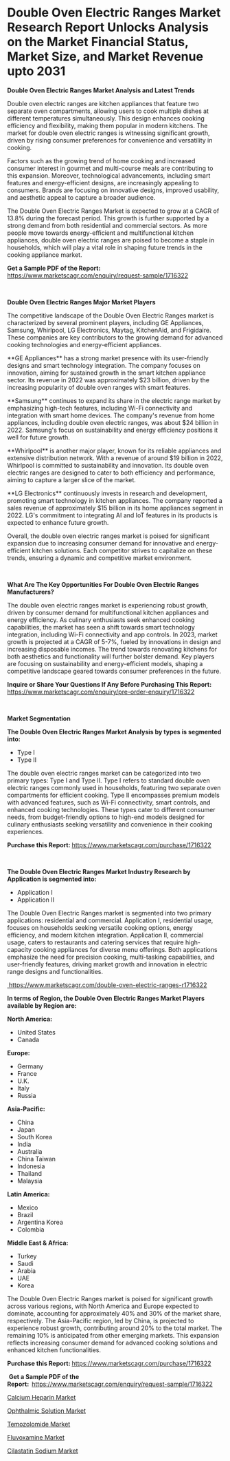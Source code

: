 <p><h1>Double Oven Electric Ranges Market Research Report Unlocks Analysis on the Market Financial Status, Market Size, and Market Revenue upto 2031</h1></p><p><strong>Double Oven Electric Ranges Market Analysis and Latest Trends</strong></p>
<p><p>Double oven electric ranges are kitchen appliances that feature two separate oven compartments, allowing users to cook multiple dishes at different temperatures simultaneously. This design enhances cooking efficiency and flexibility, making them popular in modern kitchens. The market for double oven electric ranges is witnessing significant growth, driven by rising consumer preferences for convenience and versatility in cooking. </p><p>Factors such as the growing trend of home cooking and increased consumer interest in gourmet and multi-course meals are contributing to this expansion. Moreover, technological advancements, including smart features and energy-efficient designs, are increasingly appealing to consumers. Brands are focusing on innovative designs, improved usability, and aesthetic appeal to capture a broader audience. </p><p>The Double Oven Electric Ranges Market is expected to grow at a CAGR of 13.8% during the forecast period. This growth is further supported by a strong demand from both residential and commercial sectors. As more people move towards energy-efficient and multifunctional kitchen appliances, double oven electric ranges are poised to become a staple in households, which will play a vital role in shaping future trends in the cooking appliance market.</p></p>
<p><strong>Get a Sample PDF of the Report:&nbsp;</strong> <a href="https://www.marketscagr.com/enquiry/request-sample/1716322?utm_campaign=1683&utm_medium=2&utm_source=Github&utm_content=ia&utm_term=23102024&utm_id=double-oven-electric-ranges">https://www.marketscagr.com/enquiry/request-sample/1716322</a></p>
<p>&nbsp;</p>
<p><strong>Double Oven Electric Ranges Major Market Players</strong></p>
<p><p>The competitive landscape of the Double Oven Electric Ranges market is characterized by several prominent players, including GE Appliances, Samsung, Whirlpool, LG Electronics, Maytag, KitchenAid, and Frigidaire. These companies are key contributors to the growing demand for advanced cooking technologies and energy-efficient appliances.</p><p>**GE Appliances** has a strong market presence with its user-friendly designs and smart technology integration. The company focuses on innovation, aiming for sustained growth in the smart kitchen appliance sector. Its revenue in 2022 was approximately $23 billion, driven by the increasing popularity of double oven ranges with smart features.</p><p>**Samsung** continues to expand its share in the electric range market by emphasizing high-tech features, including Wi-Fi connectivity and integration with smart home devices. The company's revenue from home appliances, including double oven electric ranges, was about $24 billion in 2022. Samsung's focus on sustainability and energy efficiency positions it well for future growth.</p><p>**Whirlpool** is another major player, known for its reliable appliances and extensive distribution network. With a revenue of around $19 billion in 2022, Whirlpool is committed to sustainability and innovation. Its double oven electric ranges are designed to cater to both efficiency and performance, aiming to capture a larger slice of the market.</p><p>**LG Electronics** continuously invests in research and development, promoting smart technology in kitchen appliances. The company reported a sales revenue of approximately $15 billion in its home appliances segment in 2022. LG's commitment to integrating AI and IoT features in its products is expected to enhance future growth.</p><p>Overall, the double oven electric ranges market is poised for significant expansion due to increasing consumer demand for innovative and energy-efficient kitchen solutions. Each competitor strives to capitalize on these trends, ensuring a dynamic and competitive market environment.</p></p>
<p>&nbsp;</p>
<p><strong>What Are The Key Opportunities For Double Oven Electric Ranges Manufacturers?</strong></p>
<p><p>The double oven electric ranges market is experiencing robust growth, driven by consumer demand for multifunctional kitchen appliances and energy efficiency. As culinary enthusiasts seek enhanced cooking capabilities, the market has seen a shift towards smart technology integration, including Wi-Fi connectivity and app controls. In 2023, market growth is projected at a CAGR of 5-7%, fueled by innovations in design and increasing disposable incomes. The trend towards renovating kitchens for both aesthetics and functionality will further bolster demand. Key players are focusing on sustainability and energy-efficient models, shaping a competitive landscape geared towards consumer preferences in the future.</p></p>
<p><strong>Inquire or Share Your Questions If Any Before Purchasing This Report:</strong> <a href="https://www.marketscagr.com/enquiry/pre-order-enquiry/1716322?utm_campaign=1683&utm_medium=2&utm_source=Github&utm_content=ia&utm_term=23102024&utm_id=double-oven-electric-ranges">https://www.marketscagr.com/enquiry/pre-order-enquiry/1716322</a></p>
<p>&nbsp;</p>
<p><strong>Market Segmentation</strong></p>
<p><strong>The Double Oven Electric Ranges Market Analysis by types is segmented into:</strong></p>
<p><ul><li>Type I</li><li>Type II</li></ul></p>
<p><p>The double oven electric ranges market can be categorized into two primary types: Type I and Type II. Type I refers to standard double oven electric ranges commonly used in households, featuring two separate oven compartments for efficient cooking. Type II encompasses premium models with advanced features, such as Wi-Fi connectivity, smart controls, and enhanced cooking technologies. These types cater to different consumer needs, from budget-friendly options to high-end models designed for culinary enthusiasts seeking versatility and convenience in their cooking experiences.</p></p>
<p><strong>Purchase this Report:&nbsp;</strong><a href="https://www.marketscagr.com/purchase/1716322?utm_campaign=1683&utm_medium=2&utm_source=Github&utm_content=ia&utm_term=23102024&utm_id=double-oven-electric-ranges">https://www.marketscagr.com/purchase/1716322</a></p>
<p>&nbsp;</p>
<p><strong>The Double Oven Electric Ranges Market Industry Research by Application is segmented into:</strong></p>
<p><ul><li>Application I</li><li>Application II</li></ul></p>
<p><p>The Double Oven Electric Ranges market is segmented into two primary applications: residential and commercial. Application I, residential usage, focuses on households seeking versatile cooking options, energy efficiency, and modern kitchen integration. Application II, commercial usage, caters to restaurants and catering services that require high-capacity cooking appliances for diverse menu offerings. Both applications emphasize the need for precision cooking, multi-tasking capabilities, and user-friendly features, driving market growth and innovation in electric range designs and functionalities.</p></p>
<p><a href="https://www.marketscagr.com/double-oven-electric-ranges-r1716322?utm_campaign=1683&utm_medium=2&utm_source=Github&utm_content=ia&utm_term=23102024&utm_id=double-oven-electric-ranges">&nbsp;https://www.marketscagr.com/double-oven-electric-ranges-r1716322</a></p>
<p><strong>In terms of Region, the Double Oven Electric Ranges Market Players available by Region are:</strong></p>
<p>
    <p> <strong> North America: </strong>
        <ul>
            <li>United States</li>
            <li>Canada</li>
        </ul>
        </p> 
    <p> <strong> Europe: </strong>
        <ul>
            <li>Germany</li>
            <li>France</li>
            <li>U.K.</li>
            <li>Italy</li>
            <li>Russia</li>
        </ul>
        </p> 
    <p> <strong> Asia-Pacific: </strong>
        <ul>
            <li>China</li>
            <li>Japan</li>
            <li>South Korea</li>
            <li>India</li>
            <li>Australia</li>
            <li>China Taiwan</li>
            <li>Indonesia</li>
            <li>Thailand</li>
            <li>Malaysia</li>
        </ul>
        </p> 
    <p> <strong> Latin America: </strong>
        <ul>
            <li>Mexico</li>
            <li>Brazil</li>
            <li>Argentina Korea</li>
            <li>Colombia</li>
        </ul>
        </p> 
    <p> <strong> Middle East & Africa: </strong>
        <ul>
            <li>Turkey</li>
            <li>Saudi</li>
            <li>Arabia</li>
            <li>UAE</li>
            <li>Korea</li>
        </ul>
    </p>
    </p>
<p><p>The Double Oven Electric Ranges market is poised for significant growth across various regions, with North America and Europe expected to dominate, accounting for approximately 40% and 30% of the market share, respectively. The Asia-Pacific region, led by China, is projected to experience robust growth, contributing around 20% to the total market. The remaining 10% is anticipated from other emerging markets. This expansion reflects increasing consumer demand for advanced cooking solutions and enhanced kitchen functionalities.</p></p>
<p><strong>Purchase this Report: </strong><a href="https://www.marketscagr.com/purchase/1716322?utm_campaign=1683&utm_medium=2&utm_source=Github&utm_content=ia&utm_term=23102024&utm_id=double-oven-electric-ranges">https://www.marketscagr.com/purchase/1716322</a></p>
<p>&nbsp;<strong>Get a Sample PDF of the Report:&nbsp;&nbsp;</strong><a href="https://www.marketscagr.com/enquiry/request-sample/1716322?utm_campaign=1683&utm_medium=2&utm_source=Github&utm_content=ia&utm_term=23102024&utm_id=double-oven-electric-ranges">https://www.marketscagr.com/enquiry/request-sample/1716322</a></p>
<p><strong></strong></p>
<p><p><a href="https://www.linkedin.com/pulse/calcium-heparin-market-global-regional-analysis-2024--vfwxf?utm_campaign=1683&utm_medium=2&utm_source=Github&utm_content=ia&utm_term=23102024&utm_id=double-oven-electric-ranges">Calcium Heparin Market</a></p><p><a href="https://www.linkedin.com/pulse/ophthalmic-solution-market-growth-segmentation-regional-v8gkf?utm_campaign=1683&utm_medium=2&utm_source=Github&utm_content=ia&utm_term=23102024&utm_id=double-oven-electric-ranges">Ophthalmic Solution Market</a></p><p><a href="https://www.linkedin.com/pulse/temozolomide-market-penetration-strategies-untapped-markets-7jfif?utm_campaign=1683&utm_medium=2&utm_source=Github&utm_content=ia&utm_term=23102024&utm_id=double-oven-electric-ranges">Temozolomide Market</a></p><p><a href="https://www.linkedin.com/pulse/fluvoxamine-market-transformation-comparative-analysis-axbrf?utm_campaign=1683&utm_medium=2&utm_source=Github&utm_content=ia&utm_term=23102024&utm_id=double-oven-electric-ranges">Fluvoxamine Market</a></p><p><a href="https://www.linkedin.com/pulse/cilastatin-sodium-market-size-status-forecast-2024-2031-j1mcf?utm_campaign=1683&utm_medium=2&utm_source=Github&utm_content=ia&utm_term=23102024&utm_id=double-oven-electric-ranges">Cilastatin Sodium Market</a></p></p>